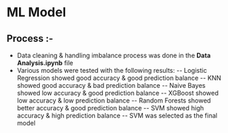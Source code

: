 # ML Model
## Process :-
- Data cleaning & handling imbalance process was done in the **Data Analysis.ipynb** file
- Various models were tested with the following results:
--	Logistic Regression showed good accuracy & good prediction balance
-- KNN showed good accuracy & bad prediction balance
-- Naive Bayes showed low accuracy & good prediction balance
-- XGBoost showed low accuracy & low prediction balance
-- Random Forests showed better accuracy & good prediction balance
-- SVM showed high accuracy & high prediction balance
-- SVM was selected as the final model
